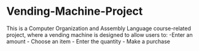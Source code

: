 # Vending-Machine-Project
This is a Computer Organization and Assembly Language course-related project, where a vending machine is designed to allow users to: -Enter an amount    - Choose an item    - Enter the quantity    - Make a purchase
